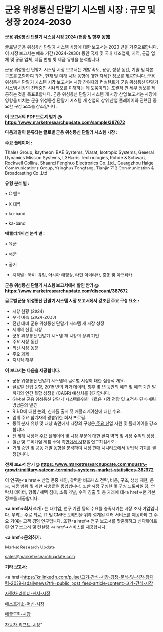 # 군용 위성통신 단말기 시스템 시장 : 규모 및 성장 2024-2030

<strong>군용 위성통신 단말기 시스템 시장 2024 (현황 및 향후 동향)</strong>

글로벌 군용 위성통신 단말기 시스템 시장에 대한 보고서는 2023 년을 기준으로합니다.이 시장 보고서는 예측 기간 (2024-2030) 동안 국제 및 국내 제조업체, 지역, 공급 업체 및 공급 업체, 제품 변형 및 제품 유형을 분석합니다.

군용 위성통신 단말기 시스템 시장 보고서는 개발 속도, 용량, 성장 동인, 기술 및 자본 구조를 포함하여 과거, 현재 및 미래 시장 동향에 대한 자세한 정보를 제공합니다. 군용 위성통신 단말기 시스템 시장 보고서는 시장 참여자와 컨설턴트가 군용 위성통신 단말기 시스템 시장의 진행중인 시나리오를 이해하는 데 도움이되는 포괄적 인 세부 정보를 제공하는 것을 목표로합니다. 군용 위성통신 단말기 시스템 개 시장 산업 보고서는 시장에 영향을 미치는 군용 위성통신 단말기 시스템 개 산업의 상위 산업 플레이어와 관련된 중요한 구성 요소를 강조합니다.



<strong>이 보고서의 PDF 브로셔 받기 @ <a href=https://www.marketresearchupdate.com/sample/387672>https://www.marketresearchupdate.com/sample/387672</a></strong>



<strong>다음과 같이 분류되는 글로벌 군용 위성통신 단말기 시스템 시장 :</strong>



<strong>주요 플레이어 :</strong>

Thales Group, Raytheon, BAE Systems, Viasat, Isotropic Systems, General Dynamics Mission Systems, L3Harris Technologies, Rohde & Schwarz, Rockwell Collins, Shaanxi Fenghuo Electronics Co.,Ltd., Guangzhou Haige Communications Group, Ysinghua Tongfang, Tianjin 712 Communication & Broadcasting Co.,Ltd



<strong>유형 분석 별 :</strong>

• C 밴드

• X 대역

• ku-band

• ka-band



<strong>애플리케이션 분석 별 :</strong>

• 육군

• 해군

• 공기

<ul>
  <li>지역별 : 북미, 유럽, 아시아 태평양, 라틴 아메리카, 중동 및 아프리카</li>
</ul>


<strong>군용 위성통신 단말기 시스템 보고서에서 할인 받기 @ <a href=https://www.marketresearchupdate.com/discount/387672>https://www.marketresearchupdate.com/discount/387672</a></strong>



<strong>글로벌 군용 위성통신 단말기 시스템 시장 보고서에서 강조된 주요 구성 요소 :</strong>
<ul>
  <li>시장 현황 (2024)</li>
  <li>수익 예측 (2024-2030)</li>
  <li>전년 대비 군용 위성통신 단말기 시스템 개 시장 성장</li>
  <li>세계의 신흥 시장</li>
  <li>군용 위성통신 단말기 시스템 개 시장의 상위 기업</li>
  <li>주요 시장 동인</li>
  <li>최신 시장 동향</li>
  <li>주요 과제</li>
  <li>지리적 해부</li>
</ul>


<strong>이 보고서는 다음을 제공합니다.</strong>
<ul>
  <li>군용 위성통신 단말기 시스템의 글로벌 시장에 대한 심층적 개요.</li>
  <li>글로벌 산업 동향, 2015 년의 과거 데이터, 향후 몇 년 동안의 예측 및 예측 기간 말까지의 연간 복합 성장률 (CAGR) 예상치를 평가합니다.</li>
  <li>Global 군용 위성통신 단말기 시스템를위한 새로운 시장 전망 및 표적화 된 마케팅 방법론의 발견</li>
  <li>R &amp; D에 대한 논의, 신제품 출시 및 애플리케이션에 대한 수요.</li>
  <li>업계 주요 참여자의 광범위한 회사 프로필.</li>
  <li>동적 분자 유형 및 대상 측면에서 시장의 구성은<a href=> 주요 산</a>업 자원 및 플레이어를 강조합니다.</li>
  <li>전 세계 시장과 주요 플레이어 및 시장 부문에 대한 환자 역학 및 시장 수익의 성장.</li>
  <li>일반 및 프리미엄 제품 수익 측면<a href=>에서 시</a>장을 연구하십시오.</li>
  <li>거래 승인 및 공동 개발 동향을 분석하여 시장 판매 시나리오에서 상업적 기회를 결정합니다.</li>
</ul>



<strong>전체 보고서 받기 @ <a href=https://www.marketresearchupdate.com/industry-growth/military-satcom-terminals-systems-market-statistices-387672>https://www.marketresearchupdate.com/industry-growth/military-satcom-terminals-systems-market-statistices-387672</a></strong>

이 연구는<a href=> 산업 존중</a> 체인, 강력한 비즈니스 전략, 비용, 구조, 생성 제한, 운송, 시장 범위 및 제한 사용률을 통합합니다. 또한 시장 구성원 및 구성 프로파일 링, 연락처 데이터, 항목 / 혜택 침대, 소득 개발, 수익 창출 및 총 거래에 대<a href=>한 기본 </a>정보를 제공합니다.



<strong><a href=>회사 소</a>개 :</strong>
는 대기업, 연구 기관 등의 수요를 충족시키는 시장 조사 기업입니다. 우리는 주로 의료, IT 및 CMFE 도메인을 위해 설계된 여러 서비스를 제공하며 그 주요 기여는 고객 경험 연구입니다. 또한<a href=> 연구 보</a>고서를 맞춤화하고 신디케이트 된 연구 보고서 및 컨설팅 <a href=>서비스</a>를 제공합니다.



<strong><a href=>문의하기:</a></strong>

Market Research Update

sales@marketresearchupdate.com



<strong>기타 보고서:</strong>

<a href=https://kr.linkedin.com/pulse/고기-간식-시장-경쟁-분석-및-성장-잠재력-2029-isdailynews?trk=public_post_feed-article-content>고기-간식-시장</a>

<a href=https://www.linkedin.com/pulse/자동차-라이더-센서-시장-세분화-연구-및-목표-고객2029년/>자동차-라이더-센서-시장</a>

<a href=https://www.linkedin.com/pulse/에스프레소-머신-시장-진입-전략-및-위험-평가2029년-analytics-alchemy-360-analysis-jht0f/>에스프레소-머신-시장</a>

<a href=https://www.linkedin.com/pulse/메글루민-시장-규모-및-성장-2023-trend-tracking-tips-360-analysis-rqkxf/>메글루민-시장</a>

<a href=https://www.linkedin.com/pulse/자동차-리프트-시장-동향-및-성장-전망-trend-tracking-tips-360-analysis-rbgnc/>자동차-리프트-시장</a>"
